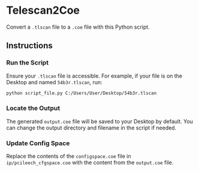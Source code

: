 # Telescan2Coe

Convert a `.tlscan` file to a `.coe` file with this Python script.

## Instructions

### Run the Script

Ensure your `.tlscan` file is accessible. For example, if your file is on the Desktop and named `54b3r.tlscan`, run:

```sh
python script_file.py C:/Users/User/Desktop/54b3r.tlscan
```

### Locate the Output

The generated `output.coe` file will be saved to your Desktop by default. You can change the output directory and filename in the script if needed.

### Update Config Space

Replace the contents of the `configspace.coe` file in `ip/pcileech_cfgspace.coe` with the content from the `output.coe` file.
